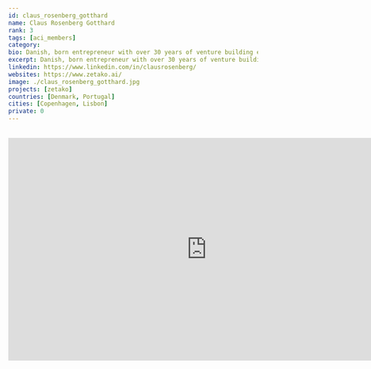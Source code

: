 ```yaml
---
id: claus_rosenberg_gotthard
name: Claus Rosenberg Gotthard
rank: 3
tags: [aci_members]
category:
bio: Danish, born entrepreneur with over 30 years of venture building experience, failures and success along the way. I have lived in Lisbon since 2018 with my wife who is an Artist.
excerpt: Danish, born entrepreneur with over 30 years of venture building experience.
linkedin: https://www.linkedin.com/in/clausrosenberg/
websites: https://www.zetako.ai/
image: ./claus_rosenberg_gotthard.jpg
projects: [zetako]
countries: [Denmark, Portugal]
cities: [Copenhagen, Lisbon]
private: 0
---
```


<BR>

<iframe src="https://player.vimeo.com/video/427718526" width="800" height="450" frameborder="0" allow="autoplay; fullscreen" allowfullscreen></iframe>

<BR>
